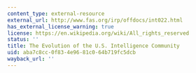 ```yaml
---
content_type: external-resource
external_url: http://www.fas.org/irp/offdocs/int022.html
has_external_license_warning: true
license: https://en.wikipedia.org/wiki/All_rights_reserved
status: ''
title: The Evolution of the U.S. Intelligence Community
uid: aba7c8cc-0f83-4e96-81c0-64b719fc5dcb
wayback_url: ''
---
```

